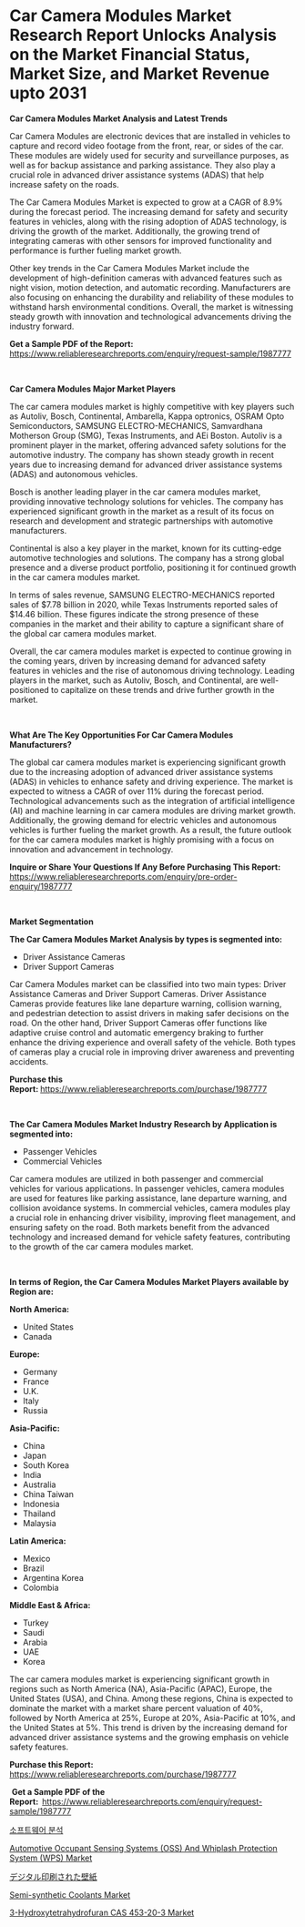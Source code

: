 <p><h1>Car Camera Modules Market Research Report Unlocks Analysis on the Market Financial Status, Market Size, and Market Revenue upto 2031</h1></p><p><strong>Car Camera Modules Market Analysis and Latest Trends</strong></p>
<p><p>Car Camera Modules are electronic devices that are installed in vehicles to capture and record video footage from the front, rear, or sides of the car. These modules are widely used for security and surveillance purposes, as well as for backup assistance and parking assistance. They also play a crucial role in advanced driver assistance systems (ADAS) that help increase safety on the roads.</p><p>The Car Camera Modules Market is expected to grow at a CAGR of 8.9% during the forecast period. The increasing demand for safety and security features in vehicles, along with the rising adoption of ADAS technology, is driving the growth of the market. Additionally, the growing trend of integrating cameras with other sensors for improved functionality and performance is further fueling market growth.</p><p>Other key trends in the Car Camera Modules Market include the development of high-definition cameras with advanced features such as night vision, motion detection, and automatic recording. Manufacturers are also focusing on enhancing the durability and reliability of these modules to withstand harsh environmental conditions. Overall, the market is witnessing steady growth with innovation and technological advancements driving the industry forward.</p></p>
<p><strong>Get a Sample PDF of the Report:&nbsp;</strong> <a href="https://www.reliableresearchreports.com/enquiry/request-sample/1987777">https://www.reliableresearchreports.com/enquiry/request-sample/1987777</a></p>
<p>&nbsp;</p>
<p><strong>Car Camera Modules Major Market Players</strong></p>
<p><p>The car camera modules market is highly competitive with key players such as Autoliv, Bosch, Continental, Ambarella, Kappa optronics, OSRAM Opto Semiconductors, SAMSUNG ELECTRO-MECHANICS, Samvardhana Motherson Group (SMG), Texas Instruments, and AEi Boston. Autoliv is a prominent player in the market, offering advanced safety solutions for the automotive industry. The company has shown steady growth in recent years due to increasing demand for advanced driver assistance systems (ADAS) and autonomous vehicles.</p><p>Bosch is another leading player in the car camera modules market, providing innovative technology solutions for vehicles. The company has experienced significant growth in the market as a result of its focus on research and development and strategic partnerships with automotive manufacturers.</p><p>Continental is also a key player in the market, known for its cutting-edge automotive technologies and solutions. The company has a strong global presence and a diverse product portfolio, positioning it for continued growth in the car camera modules market.</p><p>In terms of sales revenue, SAMSUNG ELECTRO-MECHANICS reported sales of $7.78 billion in 2020, while Texas Instruments reported sales of $14.46 billion. These figures indicate the strong presence of these companies in the market and their ability to capture a significant share of the global car camera modules market.</p><p>Overall, the car camera modules market is expected to continue growing in the coming years, driven by increasing demand for advanced safety features in vehicles and the rise of autonomous driving technology. Leading players in the market, such as Autoliv, Bosch, and Continental, are well-positioned to capitalize on these trends and drive further growth in the market.</p></p>
<p>&nbsp;</p>
<p><strong>What Are The Key Opportunities For Car Camera Modules Manufacturers?</strong></p>
<p><p>The global car camera modules market is experiencing significant growth due to the increasing adoption of advanced driver assistance systems (ADAS) in vehicles to enhance safety and driving experience. The market is expected to witness a CAGR of over 11% during the forecast period. Technological advancements such as the integration of artificial intelligence (AI) and machine learning in car camera modules are driving market growth. Additionally, the growing demand for electric vehicles and autonomous vehicles is further fueling the market growth. As a result, the future outlook for the car camera modules market is highly promising with a focus on innovation and advancement in technology.</p></p>
<p><strong>Inquire or Share Your Questions If Any Before Purchasing This Report:</strong> <a href="https://www.reliableresearchreports.com/enquiry/pre-order-enquiry/1987777">https://www.reliableresearchreports.com/enquiry/pre-order-enquiry/1987777</a></p>
<p>&nbsp;</p>
<p><strong>Market Segmentation</strong></p>
<p><strong>The Car Camera Modules Market Analysis by types is segmented into:</strong></p>
<p><ul><li>Driver Assistance Cameras</li><li>Driver Support Cameras</li></ul></p>
<p><p>Car Camera Modules market can be classified into two main types: Driver Assistance Cameras and Driver Support Cameras. Driver Assistance Cameras provide features like lane departure warning, collision warning, and pedestrian detection to assist drivers in making safer decisions on the road. On the other hand, Driver Support Cameras offer functions like adaptive cruise control and automatic emergency braking to further enhance the driving experience and overall safety of the vehicle. Both types of cameras play a crucial role in improving driver awareness and preventing accidents.</p></p>
<p><strong>Purchase this Report:&nbsp;</strong><a href="https://www.reliableresearchreports.com/purchase/1987777">https://www.reliableresearchreports.com/purchase/1987777</a></p>
<p>&nbsp;</p>
<p><strong>The Car Camera Modules Market Industry Research by Application is segmented into:</strong></p>
<p><ul><li>Passenger Vehicles</li><li>Commercial Vehicles</li></ul></p>
<p><p>Car camera modules are utilized in both passenger and commercial vehicles for various applications. In passenger vehicles, camera modules are used for features like parking assistance, lane departure warning, and collision avoidance systems. In commercial vehicles, camera modules play a crucial role in enhancing driver visibility, improving fleet management, and ensuring safety on the road. Both markets benefit from the advanced technology and increased demand for vehicle safety features, contributing to the growth of the car camera modules market.</p></p>
<p>&nbsp;</p>
<p><strong>In terms of Region, the Car Camera Modules Market Players available by Region are:</strong></p>
<p>
    <p> <strong> North America: </strong>
        <ul>
            <li>United States</li>
            <li>Canada</li>
        </ul>
        </p> 
    <p> <strong> Europe: </strong>
        <ul>
            <li>Germany</li>
            <li>France</li>
            <li>U.K.</li>
            <li>Italy</li>
            <li>Russia</li>
        </ul>
        </p> 
    <p> <strong> Asia-Pacific: </strong>
        <ul>
            <li>China</li>
            <li>Japan</li>
            <li>South Korea</li>
            <li>India</li>
            <li>Australia</li>
            <li>China Taiwan</li>
            <li>Indonesia</li>
            <li>Thailand</li>
            <li>Malaysia</li>
        </ul>
        </p> 
    <p> <strong> Latin America: </strong>
        <ul>
            <li>Mexico</li>
            <li>Brazil</li>
            <li>Argentina Korea</li>
            <li>Colombia</li>
        </ul>
        </p> 
    <p> <strong> Middle East & Africa: </strong>
        <ul>
            <li>Turkey</li>
            <li>Saudi</li>
            <li>Arabia</li>
            <li>UAE</li>
            <li>Korea</li>
        </ul>
    </p>
    </p>
<p><p>The car camera modules market is experiencing significant growth in regions such as North America (NA), Asia-Pacific (APAC), Europe, the United States (USA), and China. Among these regions, China is expected to dominate the market with a market share percent valuation of 40%, followed by North America at 25%, Europe at 20%, Asia-Pacific at 10%, and the United States at 5%. This trend is driven by the increasing demand for advanced driver assistance systems and the growing emphasis on vehicle safety features.</p></p>
<p><strong>Purchase this Report: </strong><a href="https://www.reliableresearchreports.com/purchase/1987777">https://www.reliableresearchreports.com/purchase/1987777</a></p>
<p>&nbsp;<strong>Get a Sample PDF of the Report:&nbsp;&nbsp;</strong><a href="https://www.reliableresearchreports.com/enquiry/request-sample/1987777">https://www.reliableresearchreports.com/enquiry/request-sample/1987777</a></p>
<p><strong></strong></p>
<p><p><a href="https://medium.com/@mosesspinka1914/%EC%86%8C%ED%94%84%ED%8A%B8%EC%9B%A8%EC%96%B4-%EB%B6%84%EC%84%9D-%EC%8B%9C%EC%9E%A5%EC%9D%80-%EC%8B%9C%EC%9E%A5-%EC%A0%90%EC%9C%A0%EC%9C%A8-%EA%B7%9C%EB%AA%A8-%EB%B0%8F-2031%EB%85%84%EA%B9%8C%EC%A7%80-%EC%98%88%EC%B8%A1%EB%90%9C-%EC%98%88%EC%B8%A1%EC%97%90-%EC%B4%88%EC%A0%90%EC%9D%84-%EB%A7%9E%EC%B6%94%EA%B3%A0-%EC%9E%88%EC%8A%B5%EB%8B%88%EB%8B%A4-61bf5b00a71b">소프트웨어 분석</a></p><p><a href="https://github.com/Sherrillcrooksxa8i18ucf2m/Market-Research-Report-List-1/blob/main/automotive-occupant-sensing-systems-oss-and-whiplash-protection-system-wps-market.md">Automotive Occupant Sensing Systems (OSS) And Whiplash Protection System (WPS) Market</a></p><p><a href="https://github.com/efcvopdgkdx128/Market-Research-Report-List-1/blob/main/1424333189215.md">デジタル印刷された壁紙</a></p><p><a href="https://lydian-appliance-61d.notion.site/Semi-synthetic-Coolants-Market-Analysis-and-Market-Size-Global-Industry-Overview-Market-Segmentati-a4454a1325084ad4bd4058b6cf8930b9">Semi-synthetic Coolants Market</a></p><p><a href="https://view.publitas.com/reportprime-1/3-hydroxytetrahydrofuran-cas-453-20-3-market-research-report-reveals-the-latest-trends-and-opportunities-of-this-market-for-period-from-2023-2030/">3-Hydroxytetrahydrofuran CAS 453-20-3 Market</a></p></p>